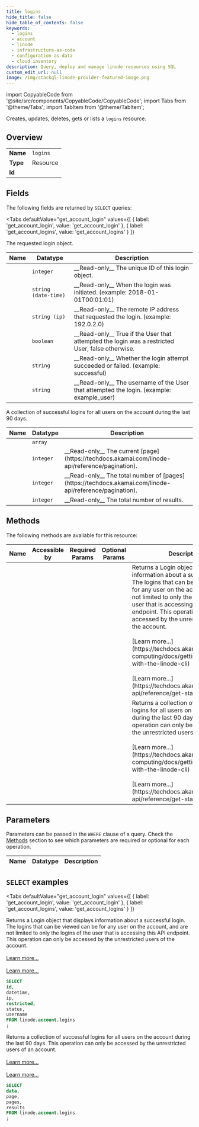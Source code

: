 ```yaml
--- 
title: logins
hide_title: false
hide_table_of_contents: false
keywords:
  - logins
  - account
  - linode
  - infrastructure-as-code
  - configuration-as-data
  - cloud inventory
description: Query, deploy and manage linode resources using SQL
custom_edit_url: null
image: /img/stackql-linode-provider-featured-image.png
---
```


import CopyableCode from '@site/src/components/CopyableCode/CopyableCode';
import Tabs from '@theme/Tabs';
import TabItem from '@theme/TabItem';

Creates, updates, deletes, gets or lists a <code>logins</code> resource.

## Overview
<table><tbody>
<tr><td><b>Name</b></td><td><code>logins</code></td></tr>
<tr><td><b>Type</b></td><td>Resource</td></tr>
<tr><td><b>Id</b></td><td><CopyableCode code="linode.account.logins" /></td></tr>
</tbody></table>

## Fields

The following fields are returned by `SELECT` queries:

<Tabs
    defaultValue="get_account_login"
    values={[
        { label: 'get_account_login', value: 'get_account_login' },
        { label: 'get_account_logins', value: 'get_account_logins' }
    ]}
>
<TabItem value="get_account_login">

The requested login object.

<table>
<thead>
    <tr>
    <th>Name</th>
    <th>Datatype</th>
    <th>Description</th>
    </tr>
</thead>
<tbody>
<tr>
    <td><CopyableCode code="id" /></td>
    <td><code>integer</code></td>
    <td>__Read-only__ The unique ID of this login object.</td>
</tr>
<tr>
    <td><CopyableCode code="datetime" /></td>
    <td><code>string (date-time)</code></td>
    <td>__Read-only__ When the login was initiated. (example: 2018-01-01T00:01:01)</td>
</tr>
<tr>
    <td><CopyableCode code="ip" /></td>
    <td><code>string (ip)</code></td>
    <td>__Read-only__ The remote IP address that requested the login. (example: 192.0.2.0)</td>
</tr>
<tr>
    <td><CopyableCode code="restricted" /></td>
    <td><code>boolean</code></td>
    <td>__Read-only__ True if the User that attempted the login was a restricted User, false otherwise.</td>
</tr>
<tr>
    <td><CopyableCode code="status" /></td>
    <td><code>string</code></td>
    <td>__Read-only__ Whether the login attempt succeeded or failed. (example: successful)</td>
</tr>
<tr>
    <td><CopyableCode code="username" /></td>
    <td><code>string</code></td>
    <td>__Read-only__ The username of the User that attempted the login. (example: example_user)</td>
</tr>
</tbody>
</table>
</TabItem>
<TabItem value="get_account_logins">

A collection of successful logins for all users on the account during the last 90 days.

<table>
<thead>
    <tr>
    <th>Name</th>
    <th>Datatype</th>
    <th>Description</th>
    </tr>
</thead>
<tbody>
<tr>
    <td><CopyableCode code="data" /></td>
    <td><code>array</code></td>
    <td></td>
</tr>
<tr>
    <td><CopyableCode code="page" /></td>
    <td><code>integer</code></td>
    <td>__Read-only__ The current [page](https://techdocs.akamai.com/linode-api/reference/pagination).</td>
</tr>
<tr>
    <td><CopyableCode code="pages" /></td>
    <td><code>integer</code></td>
    <td>__Read-only__ The total number of [pages](https://techdocs.akamai.com/linode-api/reference/pagination).</td>
</tr>
<tr>
    <td><CopyableCode code="results" /></td>
    <td><code>integer</code></td>
    <td>__Read-only__ The total number of results.</td>
</tr>
</tbody>
</table>
</TabItem>
</Tabs>

## Methods

The following methods are available for this resource:

<table>
<thead>
    <tr>
    <th>Name</th>
    <th>Accessible by</th>
    <th>Required Params</th>
    <th>Optional Params</th>
    <th>Description</th>
    </tr>
</thead>
<tbody>
<tr>
    <td><a href="#get_account_login"><CopyableCode code="get_account_login" /></a></td>
    <td><CopyableCode code="select" /></td>
    <td></td>
    <td></td>
    <td>Returns a Login object that displays information about a successful login. The logins that can be viewed can be for any user on the account, and are not limited to only the logins of the user that is accessing this API endpoint. This operation can only be accessed by the unrestricted users of the account.<br /><br />[Learn more...](https://techdocs.akamai.com/cloud-computing/docs/getting-started-with-the-linode-cli)<br /><br />[Learn more...](https://techdocs.akamai.com/linode-api/reference/get-started#oauth)</td>
</tr>
<tr>
    <td><a href="#get_account_logins"><CopyableCode code="get_account_logins" /></a></td>
    <td><CopyableCode code="select" /></td>
    <td></td>
    <td></td>
    <td>Returns a collection of successful logins for all users on the account during the last 90 days. This operation can only be accessed by the unrestricted users of an account.<br /><br />[Learn more...](https://techdocs.akamai.com/cloud-computing/docs/getting-started-with-the-linode-cli)<br /><br />[Learn more...](https://techdocs.akamai.com/linode-api/reference/get-started#oauth)</td>
</tr>
</tbody>
</table>

## Parameters

Parameters can be passed in the `WHERE` clause of a query. Check the [Methods](#methods) section to see which parameters are required or optional for each operation.

<table>
<thead>
    <tr>
    <th>Name</th>
    <th>Datatype</th>
    <th>Description</th>
    </tr>
</thead>
<tbody>
</tbody>
</table>

## `SELECT` examples

<Tabs
    defaultValue="get_account_login"
    values={[
        { label: 'get_account_login', value: 'get_account_login' },
        { label: 'get_account_logins', value: 'get_account_logins' }
    ]}
>
<TabItem value="get_account_login">

Returns a Login object that displays information about a successful login. The logins that can be viewed can be for any user on the account, and are not limited to only the logins of the user that is accessing this API endpoint. This operation can only be accessed by the unrestricted users of the account.<br /><br />[Learn more...](https://techdocs.akamai.com/cloud-computing/docs/getting-started-with-the-linode-cli)<br /><br />[Learn more...](https://techdocs.akamai.com/linode-api/reference/get-started#oauth)

```sql
SELECT
id,
datetime,
ip,
restricted,
status,
username
FROM linode.account.logins
;
```
</TabItem>
<TabItem value="get_account_logins">

Returns a collection of successful logins for all users on the account during the last 90 days. This operation can only be accessed by the unrestricted users of an account.<br /><br />[Learn more...](https://techdocs.akamai.com/cloud-computing/docs/getting-started-with-the-linode-cli)<br /><br />[Learn more...](https://techdocs.akamai.com/linode-api/reference/get-started#oauth)

```sql
SELECT
data,
page,
pages,
results
FROM linode.account.logins
;
```
</TabItem>
</Tabs>

